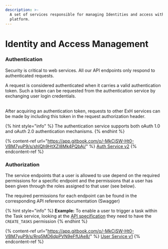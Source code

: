 ```yaml
---
description: >-
  A set of services responsible for managing Identities and access within our
  platform.
---
```


# Identity and Access Management

### Authentication

Security is critical to web services. All our API endpoints only respond to authenticated requests.

A request is considered authenticated when it carries a valid authentication token. Such a token can be requested from the authentication service by exchanging user login credentials.

\
After acquiring an authentication token, requests to other ExH services can be made by including this token in the request authorization header.

{% hint style="info" %}
The authentication service supports both oAuth 1.0 and oAuth 2.0 authentication mechanisms.
{% endhint %}

{% content-ref url="https://app.gitbook.com/o/-MkCjSW-Ht0-VBM7yuP9/s/shlQh9HtXZI8Mk4PQbAj/" %}
[Auth Service v2](https://app.gitbook.com/o/-MkCjSW-Ht0-VBM7yuP9/s/shlQh9HtXZI8Mk4PQbAj/)
{% endcontent-ref %}

### Authorization

The service endpoints that a user is allowed to use depend on the required permissions for a specific endpoint and the permissions that a user has been given through the roles assigned to that user (see below).

The required permissions for each endpoint can be found in the corresponding API reference documentation (Swagger)

{% hint style="info" %}
**Example:** To enable a user to trigger a task within the Task service, looking at the [API specification](https://developers.extrahorizon.io/swagger-ui/?url=https://developers.extrahorizon.io/services/tasks-service/1.0.4/openapi.yaml#/Tasks/post\_) they need to have the `CREATE_TASKS` permission&#x20;
{% endhint %}

{% content-ref url="https://app.gitbook.com/o/-MkCjSW-Ht0-VBM7yuP9/s/Rrq5MD6dpPVN9eFfUAe8/" %}
[User Service v1](https://app.gitbook.com/o/-MkCjSW-Ht0-VBM7yuP9/s/Rrq5MD6dpPVN9eFfUAe8/)
{% endcontent-ref %}

